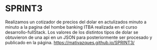 # SPRINT3
Realizamos un cotizador de precios del dolar en actulizados minuto a minuto a la pagina del hombe banking ITBA realizada en el curso desarrollo-fullStack. Los valores de los distintos tipos de dolar se obtuvieron de una api en un JSON para posteriormente ser procesado y publicado en la página. 
https://mativazques.github.io/SPRINT3/
